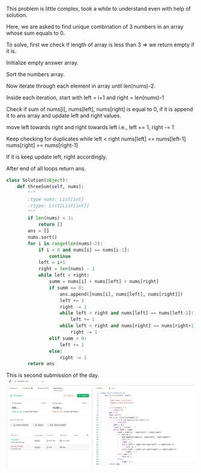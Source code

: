 This problem is little complex, took a while to understand even with help of solution.

Here, we are asked to find unique combination of 3 numbers in an array whose sum equals to 0.

To solve, first we check if length of array is less than 3 => we return empty if it is.

Initialize empty answer array.

Sort the numbers array.

Now iterate through each element in array until len(nums)-2.

Inside each iteration, start with left = i+1 and right = len(nums)-1

Check if sum of nums[i], nums[left], nums[right] is equal to 0, if it is append it to ans array and update left and right values.

move left towards right and right towards left i.e., left += 1, right -= 1

Keep checking for duplicates while left < right
nums[left] == nums[left-1]
nums[right] == nums[right-1]

If it is keep update left, right accordingly.

After end of all loops return ans.

```python
class Solution(object):
    def threeSum(self, nums):
        """
        :type nums: List[int]
        :rtype: List[List[int]]
        """
        if len(nums) < 3:
            return []
        ans = []
        nums.sort()
        for i in range(len(nums)-2):
            if i > 0 and nums[i] == nums[i-1]:
                continue
            left = i+1
            right = len(nums) - 1
            while left < right:
                summ = nums[i] + nums[left] + nums[right]
                if summ == 0:
                    ans.append([nums[i], nums[left], nums[right]])
                    left += 1
                    right -= 1
                    while left < right and nums[left] == nums[left-1]:
                        left += 1
                    while left < right and nums[right] == nums[right+1]:
                        right -= 1
                elif summ < 0:
                    left += 1
                else:
                    right -= 1
        return ans
```
This is second submission of the day.
![submission](submission.png)


